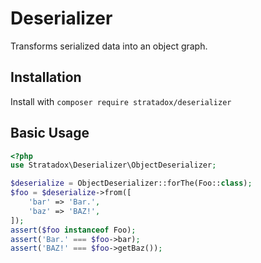 # Deserializer

Transforms serialized data into an object graph.

## Installation

Install with `composer require stratadox/deserializer`

## Basic Usage

```php
<?php
use Stratadox\Deserializer\ObjectDeserializer;

$deserialize = ObjectDeserializer::forThe(Foo::class);
$foo = $deserialize->from([
    'bar' => 'Bar.',
    'baz' => 'BAZ!',
]);
assert($foo instanceof Foo);
assert('Bar.' === $foo->bar);
assert('BAZ!' === $foo->getBaz());
```
